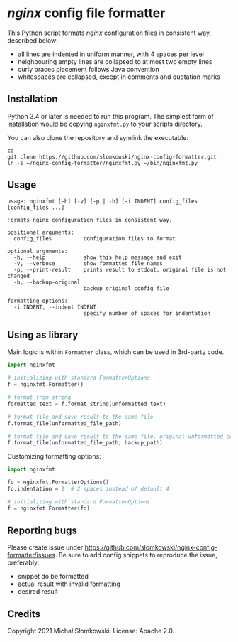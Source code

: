 # *nginx* config file formatter

This Python script formats *nginx* configuration files in consistent way, described below:

* all lines are indented in uniform manner, with 4 spaces per level
* neighbouring empty lines are collapsed to at most two empty lines
* curly braces placement follows Java convention
* whitespaces are collapsed, except in comments and quotation marks

## Installation

Python 3.4 or later is needed to run this program. The simplest form of installation would be copying `nginxfmt.py` to
your scripts directory.

You can also clone the repository and symlink the executable:

```
cd
git clone https://github.com/slomkowski/nginx-config-formatter.git
ln -s ~/nginx-config-formatter/nginxfmt.py ~/bin/nginxfmt.py
```

## Usage

```
usage: nginxfmt [-h] [-v] [-p | -b] [-i INDENT] config_files [config_files ...]

Formats nginx configuration files in consistent way.

positional arguments:
  config_files          configuration files to format

optional arguments:
  -h, --help            show this help message and exit
  -v, --verbose         show formatted file names
  -p, --print-result    prints result to stdout, original file is not changed
  -b, --backup-original
                        backup original config file

formatting options:
  -i INDENT, --indent INDENT
                        specify number of spaces for indentation
```

## Using as library

Main logic is within `Formatter` class, which can be used in 3rd-party code.

```python
import nginxfmt

# initializing with standard FormatterOptions
f = nginxfmt.Formatter()

# format from string
formatted_text = f.format_string(unformatted_text)

# format file and save result to the same file
f.format_file(unformatted_file_path)

# format file and save result to the same file, original unformatted content is backed up
f.format_file(unformatted_file_path, backup_path)
```

Customizing formatting options:

```python
import nginxfmt

fo = nginxfmt.FormatterOptions()
fo.indentation = 2  # 2 spaces instead of default 4

# initializing with standard FormatterOptions
f = nginxfmt.Formatter(fo)
```

## Reporting bugs

Please create issue under https://github.com/slomkowski/nginx-config-formatter/issues. Be sure to add config snippets to
reproduce the issue, preferably:

* snippet do be formatted
* actual result with invalid formatting
* desired result

## Credits

Copyright 2021 Michał Słomkowski. License: Apache 2.0.
